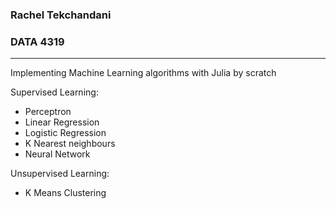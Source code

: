 ### Rachel Tekchandani
### DATA 4319
----

Implementing Machine Learning algorithms with Julia by scratch

Supervised Learning:
- Perceptron
- Linear Regression
- Logistic Regression
- K Nearest neighbours
- Neural Network


Unsupervised Learning:
- K Means Clustering
